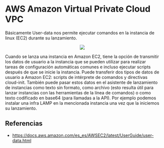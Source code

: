 # AWS Amazon Virtual Private Cloud VPC

Básicamente User-data nos permite ejecutar comandos en la instancia de linux (EC2) durante su lanzamiento. 

<p align="center">
  <img src="https://github.com/dimasx010/knowledge/assets/105082657/9437d8f0-923e-44ef-94a8-b7c7f173faa9">
</p>

Cuando se lanza una instancia en Amazon EC2, tiene la opción de transmitir los datos de usuario a la instancia que se pueden utilizar para realizar tareas de configuración automáticas comunes e incluso ejecutar scripts después de que se inicie la instancia. Puede transferir dos tipos de datos de usuario a Amazon EC2: scripts de intérprete de comandos y directivas cloud-init. También puede pasar estos datos en el asistente de lanzamiento de instancias como texto sin formato, como archivo (esto resulta útil para lanzar instancias con las herramientas de la línea de comandos) o como texto codificado en base64 (para llamadas a la API). Por ejemplo podemos instalar una infra LAMP en la mencionada instancia una vez que la iniciemos su lanzamiento. 

## Referencias
- https://docs.aws.amazon.com/es_es/AWSEC2/latest/UserGuide/user-data.html
